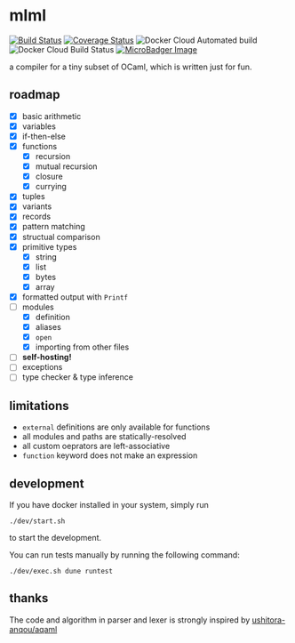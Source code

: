# mlml

[![Build Status](https://travis-ci.com/coord-e/mlml.svg?branch=develop)](https://travis-ci.com/coord-e/mlml)
[![Coverage Status](https://coveralls.io/repos/github/coord-e/mlml/badge.svg)](https://coveralls.io/github/coord-e/mlml)
![Docker Cloud Automated build](https://img.shields.io/docker/cloud/automated/coorde/mlml.svg)
![Docker Cloud Build Status](https://img.shields.io/docker/cloud/build/coorde/mlml.svg)
[![MicroBadger Image](https://images.microbadger.com/badges/image/coorde/mlml.svg)](https://microbadger.com/images/coorde/mlml)

a compiler for a tiny subset of OCaml, which is written just for fun.

## roadmap

- [x] basic arithmetic
- [x] variables
- [x] if-then-else
- [x] functions
  - [x] recursion
  - [x] mutual recursion
  - [x] closure
  - [x] currying
- [x] tuples
- [x] variants
- [x] records
- [x] pattern matching
- [x] structual comparison
- [x] primitive types
  - [x] string
  - [x] list
  - [x] bytes
  - [x] array
- [x] formatted output with `Printf`
- [ ] modules
  - [x] definition
  - [x] aliases
  - [x] `open`
  - [x] importing from other files
- [ ] **self-hosting!**
- [ ] exceptions
- [ ] type checker & type inference

## limitations

- `external` definitions are only available for functions
- all modules and paths are statically-resolved
- all custom oeprators are left-associative
- `function` keyword does not make an expression

## development

If you have docker installed in your system, simply run

```shell
./dev/start.sh
```

to start the development.

You can run tests manually by running the following command:

```shell
./dev/exec.sh dune runtest
```

## thanks

The code and algorithm in parser and lexer is strongly inspired by [ushitora-anqou/aqaml](https://github.com/ushitora-anqou/aqaml)
